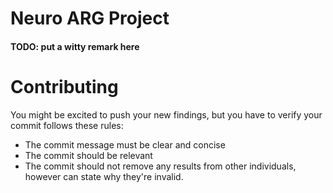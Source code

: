 # Neuro ARG Project
#### TODO: put a witty remark here

# Contributing
You might be excited to push your new findings, but you have to verify your commit follows these rules:
- The commit message must be clear and concise
- The commit should be relevant
- The commit should not remove any results from other individuals, however can state why they're invalid.

